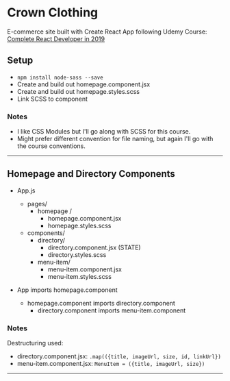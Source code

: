 # Crown Clothing
E-commerce site built with Create React App following Udemy Course: [Complete React Developer in 2019](https://www.udemy.com/complete-react-developer-zero-to-mastery)
## Setup
- `npm install node-sass --save`
- Create and build out homepage.component.jsx
- Create and build out homepage.styles.scss
- Link SCSS to component
  
### Notes
- I like CSS Modules but I'll go along with SCSS for this course.
- Might prefer different convention for file naming, but again I'll go with the course conventions.
---

## Homepage and Directory Components
- App.js
  - pages/
    - homepage /
      - homepage.component.jsx
      - homepage.styles.scss
  - components/
    - directory/
      - directory.component.jsx (STATE)
      - directory.styles.scss
    - menu-item/
      - menu-item.component.jsx
      - menu-item.styles.scss

- App imports homepage.component
  - homepage.component imports directory.component
    - directory.component imports menu-item.component

  
### Notes
Destructuring used:
- directory.component.jsx:
  `.map(({title, imageUrl, size, id, linkUrl})`
- menu-item.component.jsx:
  `MenuItem = ({title, imageUrl, size})`
---

